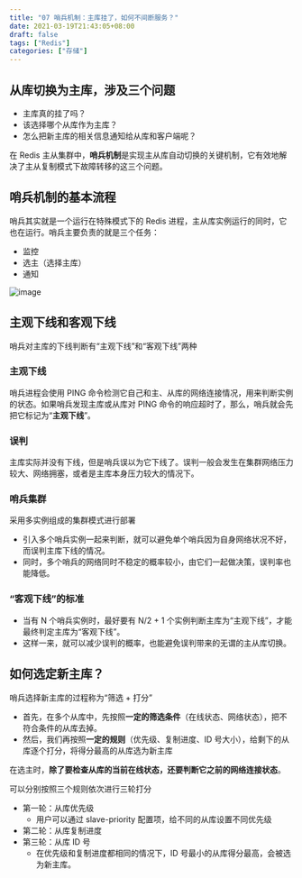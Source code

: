 ```yaml
---
title: "07 哨兵机制：主库挂了，如何不间断服务？"
date: 2021-03-19T21:43:05+08:00
draft: false
tags: ["Redis"]
categories: ["存储"]
---
```


## 从库切换为主库，涉及三个问题

- 主库真的挂了吗？
- 该选择哪个从库作为主库？
- 怎么把新主库的相关信息通知给从库和客户端呢？

在 Redis 主从集群中，**哨兵机制**是实现主从库自动切换的关键机制，它有效地解决了主从复制模式下故障转移的这三个问题。

## 哨兵机制的基本流程

哨兵其实就是一个运行在特殊模式下的 Redis 进程，主从库实例运行的同时，它也在运行。哨兵主要负责的就是三个任务：

- 监控
- 选主（选择主库）
- 通知

![image](../../../../../post/Storage/Redis/Geekbang/images/chap07-1.jpg)

## 主观下线和客观下线

哨兵对主库的下线判断有“主观下线”和“客观下线”两种

### 主观下线

哨兵进程会使用 PING 命令检测它自己和主、从库的网络连接情况，用来判断实例的状态。如果哨兵发现主库或从库对 PING 命令的响应超时了，那么，哨兵就会先把它标记为“**主观下线**”。

### 误判

主库实际并没有下线，但是哨兵误以为它下线了。误判一般会发生在集群网络压力较大、网络拥塞，或者是主库本身压力较大的情况下。

### 哨兵集群

采用多实例组成的集群模式进行部署

- 引入多个哨兵实例一起来判断，就可以避免单个哨兵因为自身网络状况不好，而误判主库下线的情况。
- 同时，多个哨兵的网络同时不稳定的概率较小，由它们一起做决策，误判率也能降低。

### “客观下线”的标准

- 当有 N 个哨兵实例时，最好要有 N/2 + 1 个实例判断主库为“主观下线”，才能最终判定主库为“客观下线”。
- 这样一来，就可以减少误判的概率，也能避免误判带来的无谓的主从库切换。

## 如何选定新主库？

哨兵选择新主库的过程称为“筛选 + 打分”

- 首先，在多个从库中，先按照**一定的筛选条件**（在线状态、网络状态），把不符合条件的从库去掉。
- 然后，我们再按照**一定的规则**（优先级、复制进度、ID 号大小），给剩下的从库逐个打分，将得分最高的从库选为新主库

在选主时，**除了要检查从库的当前在线状态，还要判断它之前的网络连接状态**。

可以分别按照三个规则依次进行三轮打分

- 第一轮：从库优先级
  - 用户可以通过 slave-priority 配置项，给不同的从库设置不同优先级
- 第二轮：从库复制进度
- 第三轮：从库 ID 号
  - 在优先级和复制进度都相同的情况下，ID 号最小的从库得分最高，会被选为新主库。